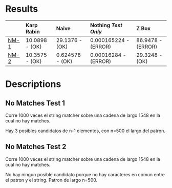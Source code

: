 # Results 

 | |Karp Rabin|Naive|Nothing _Test Only_|Z Box|
|:---|:---|:---|:---|:---|
|[NM-1](#No-Matches-Test-1)| 10.0898 - (OK)| 29.1376 - (OK)| 0.000165224 - (ERROR)| 86.9478 - (ERROR)|
|[NM-2](#No-Matches-Test-2)| 10.3575 - (OK)| 0.624578 - (OK)| 0.00016284 - (ERROR)| 29.3248 - (OK)|
# Descriptions 

## No Matches Test 1 

 
Corre 1000 veces el string matcher sobre una cadena de largo 1548 en la cual no hay matches.

Hay 3 posibles candidatos de n-1 elementos, con n=500 el largo del patron.
                
## No Matches Test 2 

 
Corre 1000 veces el string matcher sobre una cadena de largo 1548 en la cual no hay matches.

No hay ningun posible candidato porque no hay caracteres en comun entre el patron y el string. Patron de largo n=500.
                
